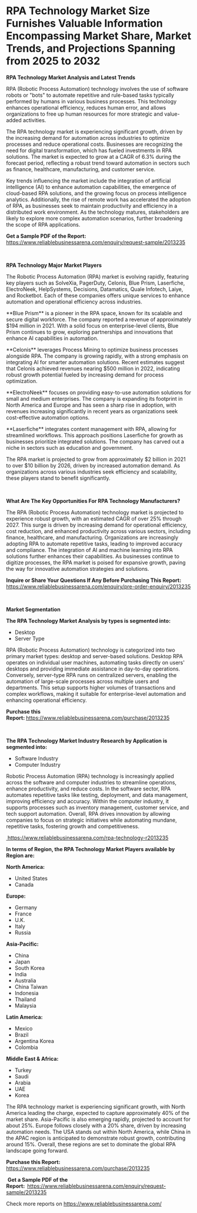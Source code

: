 <p><h1>RPA Technology Market Size Furnishes Valuable Information Encompassing Market Share, Market Trends, and Projections Spanning from 2025 to 2032</h1></p><p><strong>RPA Technology Market Analysis and Latest Trends</strong></p>
<p><p>RPA (Robotic Process Automation) technology involves the use of software robots or "bots" to automate repetitive and rule-based tasks typically performed by humans in various business processes. This technology enhances operational efficiency, reduces human error, and allows organizations to free up human resources for more strategic and value-added activities. </p><p>The RPA technology market is experiencing significant growth, driven by the increasing demand for automation across industries to optimize processes and reduce operational costs. Businesses are recognizing the need for digital transformation, which has fueled investments in RPA solutions. The market is expected to grow at a CAGR of 6.3% during the forecast period, reflecting a robust trend toward automation in sectors such as finance, healthcare, manufacturing, and customer service. </p><p>Key trends influencing the market include the integration of artificial intelligence (AI) to enhance automation capabilities, the emergence of cloud-based RPA solutions, and the growing focus on process intelligence analytics. Additionally, the rise of remote work has accelerated the adoption of RPA, as businesses seek to maintain productivity and efficiency in a distributed work environment. As the technology matures, stakeholders are likely to explore more complex automation scenarios, further broadening the scope of RPA applications.</p></p>
<p><strong>Get a Sample PDF of the Report:&nbsp;</strong> <a href="https://www.reliablebusinessarena.com/enquiry/request-sample/2013235?utm_campaign=1891&utm_medium=2&utm_source=Github&utm_content=ia&utm_term=10032025&utm_id=rpa-technology">https://www.reliablebusinessarena.com/enquiry/request-sample/2013235</a></p>
<p>&nbsp;</p>
<p><strong>RPA Technology Major Market Players</strong></p>
<p><p>The Robotic Process Automation (RPA) market is evolving rapidly, featuring key players such as SolveXia, PagerDuty, Celonis, Blue Prism, Laserfiche, ElectroNeek, HelpSystems, Decisions, Datamatics, Quale Infotech, Laiye, and Rocketbot. Each of these companies offers unique services to enhance automation and operational efficiency across industries.</p><p>**Blue Prism** is a pioneer in the RPA space, known for its scalable and secure digital workforce. The company reported a revenue of approximately $194 million in 2021. With a solid focus on enterprise-level clients, Blue Prism continues to grow, exploring partnerships and innovations that enhance AI capabilities in automation.</p><p>**Celonis** leverages Process Mining to optimize business processes alongside RPA. The company is growing rapidly, with a strong emphasis on integrating AI for smarter automation solutions. Recent estimates suggest that Celonis achieved revenues nearing $500 million in 2022, indicating robust growth potential fueled by increasing demand for process optimization.</p><p>**ElectroNeek** focuses on providing easy-to-use automation solutions for small and medium enterprises. The company is expanding its footprint in North America and Europe and has seen a sharp rise in adoption, with revenues increasing significantly in recent years as organizations seek cost-effective automation options.</p><p>**Laserfiche** integrates content management with RPA, allowing for streamlined workflows. This approach positions Laserfiche for growth as businesses prioritize integrated solutions. The company has carved out a niche in sectors such as education and government.</p><p>The RPA market is projected to grow from approximately $2 billion in 2021 to over $10 billion by 2026, driven by increased automation demand. As organizations across various industries seek efficiency and scalability, these players stand to benefit significantly.</p></p>
<p>&nbsp;</p>
<p><strong>What Are The Key Opportunities For RPA Technology Manufacturers?</strong></p>
<p><p>The RPA (Robotic Process Automation) technology market is projected to experience robust growth, with an estimated CAGR of over 25% through 2027. This surge is driven by increasing demand for operational efficiency, cost reduction, and enhanced productivity across various sectors, including finance, healthcare, and manufacturing. Organizations are increasingly adopting RPA to automate repetitive tasks, leading to improved accuracy and compliance. The integration of AI and machine learning into RPA solutions further enhances their capabilities. As businesses continue to digitize processes, the RPA market is poised for expansive growth, paving the way for innovative automation strategies and solutions.</p></p>
<p><strong>Inquire or Share Your Questions If Any Before Purchasing This Report:</strong> <a href="https://www.reliablebusinessarena.com/enquiry/pre-order-enquiry/2013235?utm_campaign=1891&utm_medium=2&utm_source=Github&utm_content=ia&utm_term=10032025&utm_id=rpa-technology">https://www.reliablebusinessarena.com/enquiry/pre-order-enquiry/2013235</a></p>
<p>&nbsp;</p>
<p><strong>Market Segmentation</strong></p>
<p><strong>The RPA Technology Market Analysis by types is segmented into:</strong></p>
<p><ul><li>Desktop</li><li>Server Type</li></ul></p>
<p><p>RPA (Robotic Process Automation) technology is categorized into two primary market types: desktop and server-based solutions. Desktop RPA operates on individual user machines, automating tasks directly on users' desktops and providing immediate assistance in day-to-day operations. Conversely, server-type RPA runs on centralized servers, enabling the automation of large-scale processes across multiple users and departments. This setup supports higher volumes of transactions and complex workflows, making it suitable for enterprise-level automation and enhancing operational efficiency.</p></p>
<p><strong>Purchase this Report:&nbsp;</strong><a href="https://www.reliablebusinessarena.com/purchase/2013235?utm_campaign=1891&utm_medium=2&utm_source=Github&utm_content=ia&utm_term=10032025&utm_id=rpa-technology">https://www.reliablebusinessarena.com/purchase/2013235</a></p>
<p>&nbsp;</p>
<p><strong>The RPA Technology Market Industry Research by Application is segmented into:</strong></p>
<p><ul><li>Software Industry</li><li>Computer Industry</li></ul></p>
<p><p>Robotic Process Automation (RPA) technology is increasingly applied across the software and computer industries to streamline operations, enhance productivity, and reduce costs. In the software sector, RPA automates repetitive tasks like testing, deployment, and data management, improving efficiency and accuracy. Within the computer industry, it supports processes such as inventory management, customer service, and tech support automation. Overall, RPA drives innovation by allowing companies to focus on strategic initiatives while automating mundane, repetitive tasks, fostering growth and competitiveness.</p></p>
<p><a href="https://www.reliablebusinessarena.com/rpa-technology-r2013235?utm_campaign=1891&utm_medium=2&utm_source=Github&utm_content=ia&utm_term=10032025&utm_id=rpa-technology">&nbsp;https://www.reliablebusinessarena.com/rpa-technology-r2013235</a></p>
<p><strong>In terms of Region, the RPA Technology Market Players available by Region are:</strong></p>
<p>
    <p> <strong> North America: </strong>
        <ul>
            <li>United States</li>
            <li>Canada</li>
        </ul>
        </p> 
    <p> <strong> Europe: </strong>
        <ul>
            <li>Germany</li>
            <li>France</li>
            <li>U.K.</li>
            <li>Italy</li>
            <li>Russia</li>
        </ul>
        </p> 
    <p> <strong> Asia-Pacific: </strong>
        <ul>
            <li>China</li>
            <li>Japan</li>
            <li>South Korea</li>
            <li>India</li>
            <li>Australia</li>
            <li>China Taiwan</li>
            <li>Indonesia</li>
            <li>Thailand</li>
            <li>Malaysia</li>
        </ul>
        </p> 
    <p> <strong> Latin America: </strong>
        <ul>
            <li>Mexico</li>
            <li>Brazil</li>
            <li>Argentina Korea</li>
            <li>Colombia</li>
        </ul>
        </p> 
    <p> <strong> Middle East & Africa: </strong>
        <ul>
            <li>Turkey</li>
            <li>Saudi</li>
            <li>Arabia</li>
            <li>UAE</li>
            <li>Korea</li>
        </ul>
    </p>
    </p>
<p><p>The RPA technology market is experiencing significant growth, with North America leading the charge, expected to capture approximately 40% of the market share. Asia-Pacific is also emerging rapidly, projected to account for about 25%. Europe follows closely with a 20% share, driven by increasing automation needs. The USA stands out within North America, while China in the APAC region is anticipated to demonstrate robust growth, contributing around 15%. Overall, these regions are set to dominate the global RPA landscape going forward.</p></p>
<p><strong>Purchase this Report: </strong><a href="https://www.reliablebusinessarena.com/purchase/2013235?utm_campaign=1891&utm_medium=2&utm_source=Github&utm_content=ia&utm_term=10032025&utm_id=rpa-technology">https://www.reliablebusinessarena.com/purchase/2013235</a></p>
<p>&nbsp;<strong>Get a Sample PDF of the Report:&nbsp;&nbsp;</strong><a href="https://www.reliablebusinessarena.com/enquiry/request-sample/2013235?utm_campaign=1891&utm_medium=2&utm_source=Github&utm_content=ia&utm_term=10032025&utm_id=rpa-technology">https://www.reliablebusinessarena.com/enquiry/request-sample/2013235</a></p>
<p><strong></strong></p>
<p>Check more reports on <a href="https://www.reliablebusinessarena.com/?utm_campaign=1891&utm_medium=2&utm_source=Github&utm_content=ia&utm_term=10032025&utm_id=rpa-technology">https://www.reliablebusinessarena.com/</a></p>